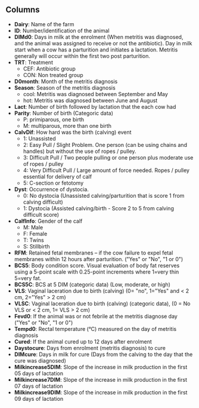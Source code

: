 
## Columns

* **Dairy**: Name of the farm
* **ID**: Number/identification of the animal
* **DIMd0**: Days in milk at the enrolment (When metritis was diagnosed, and the animal was assigned to receive or not the antibiotic). Day in milk start when a cow has a parturition and initiates a lactation. Metritis generally will occur within the first two post parturition.
* **TRT**: Treatment
	* CEF: Antibiotic group
	* CON: Non treated group
* **D0month**: Month of the metritis diagnosis
* **Season**: Season of the metritis diagnosis
	* cool: Metritis was diagnosed between September and May
	* hot: Metritis was diagnosed between June and August
* **Lact**: Number of birth followed by lactation that the each cow had
* **Parity**: Number of birth (Categoric data)
	* P: primiparous, one birth
	* M: multiparous, more than one birth
* **CalvDif**: How hard was the birth (calving) event
	* 1: Unassisted
	* 2: Easy Pull / Slight Problem. One person (can be using chains and handles) but without the use of ropes / pulley.
	* 3: Difficult Pull / Two people pulling or one person plus moderate use of ropes / pulley
	* 4: Very Difficult Pull / Large amount of force needed. Ropes / pulley essential for delivery of calf
	* 5: C-section or fetotomy
* **Dyst**: Occurrence of dystocia.
	* 0: No dystocia (Unassisted calving/parturition that is score 1 from calving difficult)
	* 1: Dystocia (Assisted calving/birth - Score 2 to 5 from calving difficult score)
* **CalfInfo**: Gender of the calf
	* M: Male
	* F: Female
	* T: Twins
	* S: Stillbirth
* **RFM**: Retained fetal membranes – if the cow failure to expel fetal membranes within 12 hours after parturition. ("Yes" or "No", "1 or 0")
* **BCS5**: Body condition score. Visual evaluation of body fat reserves using a 5-point scale with 0.25-point increments where 1=very thin 5=very fat.
* **BCS5C**: BCS at 5 DIM (categoric data) (Low, moderate, or high)
* **VLS**: Vaginal laceration due to birth (calving) (0= "no", 1="Yes" and < 2 cm, 2="Yes" > 2 cm)
* **VLSC**: Vaginal laceration due to birth (calving) (categoric data), (0 = No VLS or < 2 cm, 1= VLS > 2 cm)
* **Fevd0**: If the animal was or not febrile at the metritis diagnose day ("Yes" or "No", "1 or 0")
* **Tempd0**: Rectal temperature (°C) measured on the day of metritis diagnosis
* **Cured**: If the animal cured up to 12 days after enrolment
* **Daystocure**: Days from enrolment (metritis diagnosis) to cure
* **DIMcure**: Days in milk for cure (Days from the calving to the day that the cure was diagnosed)
* **Milkincrease5DIM**: Slope of the increase in milk production in the first 05 days of lactation
* **Milkincrease7DIM**: Slope of the increase in milk production in the first 07 days of lactation
* **Milkincrease9DIM**: Slope of the increase in milk production in the first 09 days of lactation
